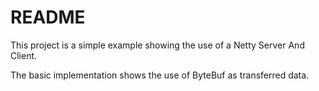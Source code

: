 # README

This project is a simple example showing the use of a Netty Server And Client.

The basic implementation shows the use of ByteBuf as transferred data.